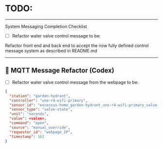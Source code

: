 # TODO: 

---
System Messaging Completion Checklist

- [ ] Refactor water valve control message to be:

Refactor front end and back end to accept the now fully defined control message system as described in README.md

---
## 🧪 MQTT Message Refactor (Codex)

- [ ] Refactor water valve control message from the webpage to be:

```json
{
  "station": "garden-hydrant",
  "controller": "uno-r4-wifi-primary",
  "sensor_id": "excessus-home_garden-hydrant_uno-r4-wifi-primary_valve-state_BeetsTomatoes",
  "sensor_type": "valve-state",
  "unit": "seconds",
  "value": <value>,
  "command": "open",
  "source": "manual_override",
  "requestor_id": "webpage_IP",
  "timestamp": 162
}
